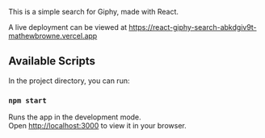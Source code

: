 This is a simple search for Giphy, made with React.

A live deployment can be viewed at https://react-giphy-search-abkdgiv9t-mathewbrowne.vercel.app

## Available Scripts

In the project directory, you can run:

### `npm start`

Runs the app in the development mode.\
Open [http://localhost:3000](http://localhost:3000) to view it in your browser.
